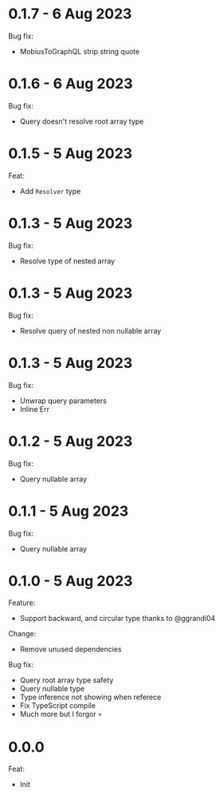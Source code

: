 # 0.1.7 - 6 Aug 2023
Bug fix:
- MobiusToGraphQL strip string quote

# 0.1.6 - 6 Aug 2023
Bug fix:
- Query doesn't resolve root array type

# 0.1.5 - 5 Aug 2023
Feat:
- Add `Resolver` type

# 0.1.3 - 5 Aug 2023
Bug fix:
- Resolve type of nested array

# 0.1.3 - 5 Aug 2023
Bug fix:
- Resolve query of nested non nullable array

# 0.1.3 - 5 Aug 2023
Bug fix:
- Unwrap query parameters
- Inline Err

# 0.1.2 - 5 Aug 2023
Bug fix:
- Query nullable array

# 0.1.1 - 5 Aug 2023
Bug fix:
- Query nullable array

# 0.1.0 - 5 Aug 2023
Feature:
- Support backward, and circular type thanks to @ggrandi04

Change:
- Remove unused dependencies

Bug fix:
- Query root array type safety
- Query nullable type
- Type inference not showing when referece
- Fix TypeScript compile
- Much more but I forgor 💀

# 0.0.0
Feat:
- Init
